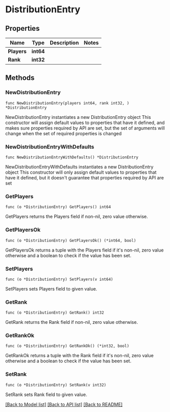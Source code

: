 # DistributionEntry

## Properties

Name | Type | Description | Notes
------------ | ------------- | ------------- | -------------
**Players** | **int64** |  | 
**Rank** | **int32** |  | 

## Methods

### NewDistributionEntry

`func NewDistributionEntry(players int64, rank int32, ) *DistributionEntry`

NewDistributionEntry instantiates a new DistributionEntry object
This constructor will assign default values to properties that have it defined,
and makes sure properties required by API are set, but the set of arguments
will change when the set of required properties is changed

### NewDistributionEntryWithDefaults

`func NewDistributionEntryWithDefaults() *DistributionEntry`

NewDistributionEntryWithDefaults instantiates a new DistributionEntry object
This constructor will only assign default values to properties that have it defined,
but it doesn't guarantee that properties required by API are set

### GetPlayers

`func (o *DistributionEntry) GetPlayers() int64`

GetPlayers returns the Players field if non-nil, zero value otherwise.

### GetPlayersOk

`func (o *DistributionEntry) GetPlayersOk() (*int64, bool)`

GetPlayersOk returns a tuple with the Players field if it's non-nil, zero value otherwise
and a boolean to check if the value has been set.

### SetPlayers

`func (o *DistributionEntry) SetPlayers(v int64)`

SetPlayers sets Players field to given value.


### GetRank

`func (o *DistributionEntry) GetRank() int32`

GetRank returns the Rank field if non-nil, zero value otherwise.

### GetRankOk

`func (o *DistributionEntry) GetRankOk() (*int32, bool)`

GetRankOk returns a tuple with the Rank field if it's non-nil, zero value otherwise
and a boolean to check if the value has been set.

### SetRank

`func (o *DistributionEntry) SetRank(v int32)`

SetRank sets Rank field to given value.



[[Back to Model list]](../README.md#documentation-for-models) [[Back to API list]](../README.md#documentation-for-api-endpoints) [[Back to README]](../README.md)


